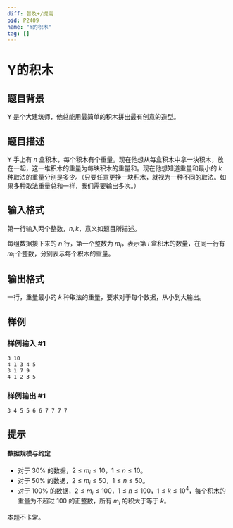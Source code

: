 ```yaml
---
diff: 普及+/提高
pid: P2409
name: "Y的积木"
tag: []
---
```

# Y的积木
## 题目背景

Y 是个大建筑师，他总能用最简单的积木拼出最有创意的造型。
## 题目描述

Y 手上有 $n$ 盒积木，每个积木有个重量。现在他想从每盒积木中拿一块积木，放在一起，这一堆积木的重量为每块积木的重量和。现在他想知道重量和最小的 $k$ 种取法的重量分别是多少。（只要任意更换一块积木，就视为一种不同的取法。如果多种取法重量总和一样，我们需要输出多次。）
## 输入格式

第一行输入两个整数，$n,k$，意义如题目所描述。

每组数据接下来的 $n$ 行，第一个整数为 $m_i$，表示第 $i$ 盒积木的数量，在同一行有 $m_i$ 个整数，分别表示每个积木的重量。
## 输出格式

一行，重量最小的 $k$ 种取法的重量，要求对于每个数据，从小到大输出。
## 样例

### 样例输入 #1
```
3 10
4 1 3 4 5
3 1 7 9
4 1 2 3 5

```
### 样例输出 #1
```
3 4 5 5 6 6 7 7 7 7

```
## 提示

#### 数据规模与约定

- 对于 $30\%$ 的数据，$2 \le m_i \le 10$，$1 \le n \le 10$。
- 对于 $50\%$ 的数据，$2 \le m_i \le 50$，$1 \le n \le 50$。
- 对于 $100\%$ 的数据，$2 \le m_i \le 100$，$1 \le n \le 100$，$1 \le k \le 10^4$，每个积木的重量为不超过 $100$ 的正整数，所有 $m_i$ 的积大于等于 $k$。

本题不卡常。

